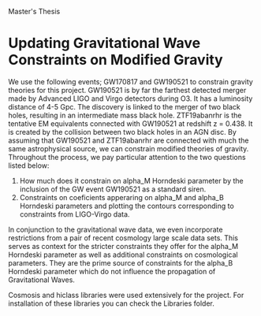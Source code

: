 
Master's Thesis

# Updating Gravitational Wave Constraints on Modified Gravity

We use the following events; GW170817 and GW190521 to constrain gravity theories for this project. GW190521 is by far the farthest detected merger made by Advanced LIGO and Virgo detectors during O3. 
It has a luminosity distance of 4-5 Gpc. The discovery is linked to the merger of two black holes, resulting in an intermediate mass black hole. ZTF19abanrhr is the tentative EM equivalents connected with GW190521 at redshift z = 0.438. 
It is created by the collision between two black holes in an AGN disc. By assuming that GW190521 and ZTF19abanrhr are connected with much the same astrophysical source, we can constrain modified theories of gravity. 
Throughout the process, we pay particular attention to the two questions listed below:

1) How much does it constrain on alpha_M Horndeski parameter by the inclusion of the GW event GW190521 as a standard siren.
2) Constraints on coeficients apperaring on alpha_M and alpha_B Horndeski parameters and plotting the contours corresponding to constraints from LIGO-Virgo data.


In conjunction to the gravitational wave data, we even incorporate restrictions from a pair of recent cosmology large scale data sets. This serves as context for the stricter constraints they offer for the alpha_M Horndeski parameter as well as additional constraints on cosmological parameters. They are the prime source of constraints for the alpha_B Horndeski parameter which do not influence the propagation of Gravitational Waves.


Cosmosis and hiclass libraries were used extensively for the project. For installation of these libraries you can check the Libraries folder.
